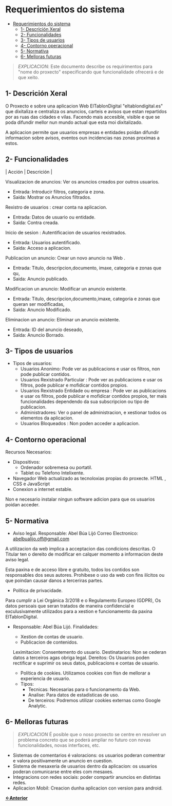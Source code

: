 # Requerimientos do sistema

- [Requerimientos do sistema](#requerimientos-do-sistema)
  - [1- Descrición Xeral](#1--descrición-xeral)
  - [2- Funcionalidades](#2--funcionalidades)
  - [3- Tipos de usuarios](#3--tipos-de-usuarios)
  - [4- Contorno operacional](#4--contorno-operacional)
  - [5- Normativa](#5--normativa)
  - [6- Melloras futuras](#6--melloras-futuras)

> *EXPLICACION*: Este documento describe os requirimentos para "nome do proxecto" especificando que funcionalidade ofrecerá e de que xeito.

## 1- Descrición Xeral

O Proxecto e sobre una aplicacion Web ElTablonDigital "eltablondigital.es" que dixitaliza e centraliza os anuncios, carteis e avisos que estan repartidos por as ruas das cidades e vilas. Facendo mais accesible, visible e que se poda difundir mellor nun mundo actual que esta moi dixitalizado.

A aplicacion permite que usuarios empresas e entidades poidan difundir informacion sobre avisos, eventos oun incidencias nas zonas proximas a estos.

## 2- Funcionalidades

| Acción   |  Descrición        |

Visualizacion de anuncios: Ver os anuncios creados por outros usuarios.
 - Entrada: Introducir filtros, categoria e zona.
 - Saida: Mostrar os Anuncios filtrados.

 Rexistro de usuarios : crear conta na aplicacion.
 - Entrada: Datos de usuario ou entidade.
 - Saida: Contra creada.

 Inicio de sesion : Autentificacion de usuarios rexistrados.
 - Entrada: Usuarios autentificado.
 - Saida: Acceso a aplicacion.

 Publicacion un anuncio: Crear un novo anuncio na Web .
 - Entrada: Titulo, descripcion,documento, imaxe, categoria e zonas que qu,
 - Saida: Anuncio publicado.

 Modificacion un anuncio: Modificar un anuncio existente. 
 - Entrada: Titulo, descripcion,documento,imaxe, categoria e zonas que queran ser modificadas,
 - Saida: Anuncio Modificado.

  Eliminacion un anuncio: Eliminar un anuncio existente. 
 - Entrada: ID del anuncio deseado,
 - Saida: Anuncio Borrado.

## 3- Tipos de usuarios

- Tipos de usuarios:
  - Usuarios Anonimo: Pode ver as publicacions e usar os filtros, non pode publicar contidos.
  - Usuarios Rexistrado Particular : Pode ver as publicacions e usar os filtros, pode publicar e mofidicar contidos propios.
  - Usuarios Rexistrado Entidade ou empresa : Pode ver as publicacions e usar os filtros, pode publicar e mofidicar contidos propios, ter mais funcionalidades dependendo da sua subscripcion ou tipo de publicacion.
  - Administradores: Ver o panel de administracion, e xestionar todos os elementos da aplicacion.
  - Usuarios Bloqueados : Non poden acceder a aplicacion.

## 4- Contorno operacional

Recursos Necesarios:
  - Dispositivos:
      - Ordenador sobremesa ou portatil.
      - Tablet ou Telefono Intelixente.
  - Navegador Web actualizado as tecnoloxias propias do proxecte. HTML , CSS e JavaScript
  - Conexion a internet estable.

  Non e necesario instalar ningun software adicion para que os usuarios poidan acceder.

## 5- Normativa
 - Aviso legal.
  Responsable: Abel Búa Lijó
  Correo Electronico: abelbualijo.off@gmail.com

  A utilizacion da web implica a acceptacion das condicions descritas. O Titular ten o dereito de modificar en calquer momento a informacion deste aviso legal.

  Esta paxina e de acceso libre e gratuito, todos los contidos son responsables dos seus autores.
  Prohibese o uso da web con fins ilícitos ou que poindan causar danos a terceriras partes.

  - Política de privacidade.

  Para cumplir a Lei Orgánica 3/2018 e o Regulamento Europeo (GDPR), Os datos persoais que seran tratados de maneira confidencial e exculusivamente utilizados para a xestion e funcionamento da paxina ElTablonDigital.

  - Responsable: Abel Búa Lijó.
    Finalidades:
      - Xestion de contas de usuario.
      - Publicacion de contenidos.

    Leximitacion: Consentemento do usuario.
    Destinatarios: Non se cederan datos a terceiros agas obriga legal.
    Dereitos: Os Usuarios poden rectificar e suprimir os seus datos, publicacions e contas de usuario.

    - Política de cookies.
    Utilizamos cookies con fisn de mellorar a experiencia de usuario.
    - Tipos:
        - Tecnicas: Necesarias para o funcionamento da Web.
        - Analise: Para datos de estadisticas de uso.
        - De terceiros: Podremos utilizar cookies externas como Google Analytic.


## 6- Melloras futuras

> *EXPLICACION* É posible que o noso proxecto se centre en resolver un problema concreto que se poderá ampliar no futuro con novas funcionalidades, novas interfaces, etc.

 - Sistemas de comentarios é valoracions: os usuarios poderan comentrar e valora positivamente un anuncio en cuestion.
 - Sistema de mesaxeria de usuarios dentro da aplicacion: os usuarios poderan comunicarse entre eles com mesaxes.
 - Integracions con redes sociais: poder compartir anuncios en distintas redes.
 - Aplicacion Mobil: Creacion dunha aplicacion con version para android.

[**<-Anterior**](../../README.md)
